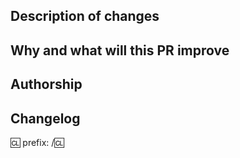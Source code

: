 <!-- We recommend to check the contributing page before opening pull requests. -->
<!-- https://github.com/NebulaSS13/Nebula/blob/dev/CONTRIBUTING.md -->

## Description of changes

<!-- Describe The Pull Request. Please be sure every change is documented or this can delay review and even discourage maintainers from merging your PR! -->

## Why and what will this PR improve

<!-- Please add a short description of why you think these changes would benefit the game. If you can't justify it in words, it might not be worth adding. -->

## Authorship

<!-- Describe original authors of changes to credit them. -->

## Changelog

:cl:
prefix:
/:cl:

<!-- Replace `prefix` with one of tags below. You can add more tags for multiple changelog entries.

- bugfix
- balance
- tweak
- soundadd
- sounddel
- rscadd
- rscdel
- imageadd
- imagedel
- maptweak
- spellcheck
- experiment
- admin

-->
